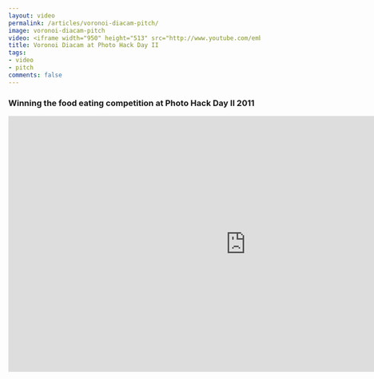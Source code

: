 ```yaml
---
layout: video
permalink: /articles/voronoi-diacam-pitch/
image: voronoi-diacam-pitch
video: <iframe width="950" height="513" src="http://www.youtube.com/embed/sGxzZ-H4aTA?rel=0?wmode=opaque" frameborder="0" allowfullscreen></iframe>
title: Voronoi Diacam at Photo Hack Day II
tags:
- video
- pitch
comments: false
---
```


<!-- <div class="hero">{% image posts/voronoi-diacam-pitch/hero.png %}</div> -->

<h3>Winning the food eating competition at Photo Hack Day II 2011</h3>
<iframe width="950" height="513" src="http://www.youtube.com/embed/qPcVn4Im1ck?rel=0?wmode=opaque" frameborder="0" allowfullscreen></iframe>

<!-- <a href="/projects/voronoi-diacam">Voronoi Diacam</a> (Photo Hack Day II 2011) -->
